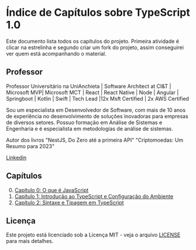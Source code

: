 # Índice de Capítulos sobre TypeScript 1.0

Este documento lista todos os capítulos do projeto. Primeira atividade é clicar na estrelinha e segundo criar um fork do projeto, assim conseguirei ver quem está acompanhando o material.

## Professor
Professor Universitário na UniAnchieta | Software Architect at CI&T | Microsoft MVP| Microsoft MCT | React | React Native | Node | Angular | Springboot | Kotlin | Swift | Tech Lead |12x Msft Certified | 2x AWS Certified

Sou um especialista em Desenvolvedor de Software, com mais de 10 anos de experiência no desenvolvimento de soluções inovadoras para empresas de diversos setores. Possuo formação em Análise de Sistemas e Engenharia e é especialista em metodologias de análise de sistemas.

Autor dos livros "NestJS, Do Zero até a primeira API" "Criptomoedas: Um Resumo para 2023"

[Linkedin](https://www.linkedin.com/in/cfraposo/)

## Capítulos
0. [Capítulo 0: O que é JavaScript](CAP00.md)
1. [Capítulo 1: Introdução ao TypeScript e Configuração do Ambiente](CAP01.md)
2. [Capítulo 2: Sintaxe e Tipagem em TypeScript](CAP02.md)

## Licença

Este projeto está licenciado sob a Licença MIT - veja o arquivo [LICENSE](LICENSE) para mais detalhes.